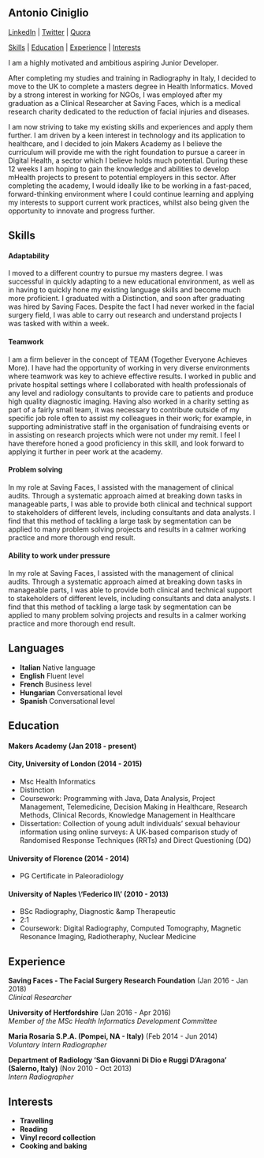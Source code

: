 ## Antonio Ciniglio
[LinkedIn](https://www.linkedin.com/in/antoniociniglio/) | [Twitter](https://twitter.com/_antcin_) | [Quora](https://www.quora.com/profile/Antonio-Ciniglio)  


[Skills](#skills) | [Education](#education) | [Experience](#experience) | [Interests](#interests)  


I am a highly motivated and ambitious aspiring Junior Developer.

After completing my studies and training in Radiography in Italy, I decided to move to the UK to complete a masters degree in Health Informatics. Moved by a strong interest in working for NGOs, I was employed after my graduation as a Clinical Researcher at Saving Faces, which is a medical research charity dedicated to the reduction of facial injuries and diseases.

I am now striving to take my existing skills and experiences and apply them further. I am driven by a keen interest in technology and its application to healthcare, and I decided to join Makers Academy as I believe the curriculum will provide me with the right foundation to pursue a career in Digital Health, a sector which I believe holds much potential. During these 12 weeks I am hoping to gain the knowledge and abilities to develop mHealth projects to present to potential employers in this sector. After completing the academy, I would ideally like to be working in a fast-paced, forward-thinking environment where I could continue learning and applying my interests to support current work practices, whilst also being given the opportunity to innovate and progress further.

## Skills

#### Adaptability

I moved to a different country to pursue my masters degree. I was successful in quickly adapting to a new educational environment, as well as in having to quickly hone my existing language skills and become much more proficient. I graduated with a Distinction, and soon after graduating was hired by Saving Faces. Despite the fact I had never worked in the facial surgery field, I was able to carry out research and understand projects I was tasked with within a week.

#### Teamwork

I am a firm believer in the concept of TEAM (Together Everyone Achieves More). I have had the opportunity of working in very diverse environments where teamwork was key to achieve effective results. I worked in public and private hospital settings where I collaborated with health professionals of any level and radiology consultants to provide care to patients and produce high quality diagnostic imaging. Having also worked in a charity setting as part of a fairly small team, it was necessary to contribute outside of my specific job role often to assist my colleagues in their work; for example, in supporting administrative staff in the organisation of fundraising events or in assisting on research projects which were not under my remit. I feel I have therefore honed a good proficiency in this skill, and look forward to applying it further in peer work at the academy.

#### Problem solving

In my role at Saving Faces, I assisted with the management of clinical audits. Through a systematic approach aimed at breaking down tasks in manageable parts, I was able to provide both clinical and technical support to stakeholders of different levels, including consultants and data analysts. I find that this method of tackling a large task by segmentation can be applied to many problem solving projects and results in a calmer working practice and more thorough end result.

#### Ability to work under pressure

In my role at Saving Faces, I assisted with the management of clinical audits. Through a systematic approach aimed at breaking down tasks in manageable parts, I was able to provide both clinical and technical support to stakeholders of different levels, including consultants and data analysts. I find that this method of tackling a large task by segmentation can be applied to many problem solving projects and results in a calmer working practice and more thorough end result.

## Languages
- **Italian** Native language
- **English** Fluent level
- **French**  Business level
- **Hungarian** Conversational level
- **Spanish** Conversational level


## Education

#### Makers Academy (Jan 2018 - present)

#### City, University of London (2014 - 2015)

- Msc Health Informatics
- Distinction
- Coursework: Programming with Java, Data Analysis, Project Management,
Telemedicine, Decision Making in Healthcare, Research Methods, Clinical Records, Knowledge Management in Healthcare
- Dissertation: Collection of young adult individuals’ sexual behaviour information using online surveys: A UK-based comparison
study of Randomised Response Techniques (RRTs) and Direct Questioning (DQ)

#### University of Florence (2014 - 2014)

- PG Certificate in Paleoradiology

#### University of Naples \‘Federico II\’ (2010 - 2013)

- BSc Radiography, Diagnostic &amp Therapeutic
- 2:1
- Coursework: Digital Radiography, Computed Tomography,
Magnetic Resonance Imaging, Radiotheraphy, Nuclear Medicine

## Experience

**Saving Faces - The Facial Surgery Research Foundation** (Jan 2016 - Jan 2018)    
*Clinical Researcher*  

**University of Hertfordshire** (Jan 2016 - Apr 2016)   
*Member of the MSc Health Informatics Development Committee*  

**Maria Rosaria S.P.A. (Pompei, NA - Italy)** (Feb 2014 - Jun 2014)   
*Voluntary Intern Radiographer*  

**Department of Radiology ‘San Giovanni Di Dio e Ruggi D’Aragona’ (Salerno, Italy)** (Nov 2010 - Oct 2013)   
*Intern Radiographer*

## Interests
- **Travelling**
- **Reading**
- **Vinyl record collection**
- **Cooking and baking**
